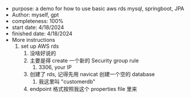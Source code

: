 * purpose: a demo for how to use basic aws rds mysql, springboot, JPA
* Author: myself, gpt
* completeness: 100%
* start date: 4/18/2024
* finished date: 4/18/2024
* More instructions
  1. set up AWS rds
     1. 没啥好说的
     2. 主要是得 create 一个新的 Security group rule
        1. 3306, your IP
     3. 创建了 rds, 记得先用 navicat 创建一个空的 database
        1. 我这里叫 "customerdb"
     4. endpoint 格式按照我这个 properties file 里来
   